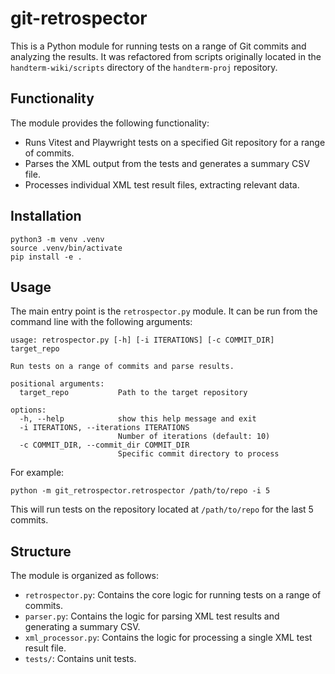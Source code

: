 # git-retrospector

This is a Python module for running tests on a range of Git commits and analyzing the results. It was refactored from scripts originally located in the `handterm-wiki/scripts` directory of the `handterm-proj` repository.

## Functionality

The module provides the following functionality:

*   Runs Vitest and Playwright tests on a specified Git repository for a range of commits.
*   Parses the XML output from the tests and generates a summary CSV file.
*   Processes individual XML test result files, extracting relevant data.

## Installation
```
python3 -m venv .venv
source .venv/bin/activate
pip install -e .
```

## Usage

The main entry point is the `retrospector.py` module. It can be run from the command line with the following arguments:

```
usage: retrospector.py [-h] [-i ITERATIONS] [-c COMMIT_DIR] target_repo

Run tests on a range of commits and parse results.

positional arguments:
  target_repo           Path to the target repository

options:
  -h, --help            show this help message and exit
  -i ITERATIONS, --iterations ITERATIONS
                        Number of iterations (default: 10)
  -c COMMIT_DIR, --commit_dir COMMIT_DIR
                        Specific commit directory to process
```

For example:

```
python -m git_retrospector.retrospector /path/to/repo -i 5
```

This will run tests on the repository located at `/path/to/repo` for the last 5 commits.

## Structure

The module is organized as follows:

*   `retrospector.py`: Contains the core logic for running tests on a range of commits.
*   `parser.py`: Contains the logic for parsing XML test results and generating a summary CSV.
*   `xml_processor.py`: Contains the logic for processing a single XML test result file.
*   `tests/`: Contains unit tests.
